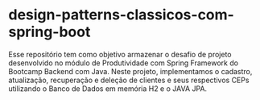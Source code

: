 # design-patterns-classicos-com-spring-boot
Esse repositório tem como objetivo armazenar o desafio de projeto desenvolvido no módulo de Produtividade com Spring Framework do Bootcamp Backend com Java. Neste projeto, implementamos o cadastro, atualização, recuperação e deleção de clientes e seus respectivos CEPs utilizando o Banco de Dados em memória H2 e o JAVA JPA.
